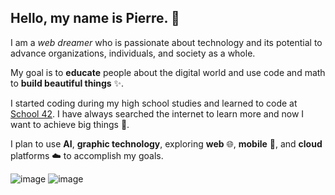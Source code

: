 ## Hello, my name is Pierre. 👋

I am a *web dreamer* who is passionate about technology and its potential to advance organizations, individuals, and society as a whole. 

My goal is to **educate** people about the digital world and use code and math to **build beautiful things** ✨. 

I started coding during my high school studies and learned to code at [School 42](https://www.42.fr/). I have always searched the internet to learn more and now I want to achieve big things 🚀. 

I plan to use **AI**, **graphic technology**, exploring **web** 🌐, **mobile** 📱, and **cloud** platforms ☁️ to accomplish my goals.

![image](https://psemsari-card.vercel.app/api?username=psemsari&theme=blue-green) ![image](https://psemsari-card.vercel.app/api/top-langs/?username=psemsari&theme=blue-green&layout=compact)  
